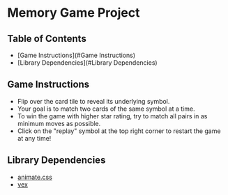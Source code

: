 # Memory Game Project

## Table of Contents

* [Game Instructions](#Game Instructions)
* [Library Dependencies](#Library Dependencies)

## Game Instructions

* Flip over the card tile to reveal its underlying symbol. 
* Your goal is to match two cards of the same symbol at a time.
* To win the game with higher star rating, try to match all pairs in as minimum moves as possible.
* Click on the "replay" symbol at the top right corner to restart the game at any time!

## Library Dependencies

* [animate.css](https://github.com/daneden/animate.css)
* [vex](http://github.hubspot.com/vex/)
